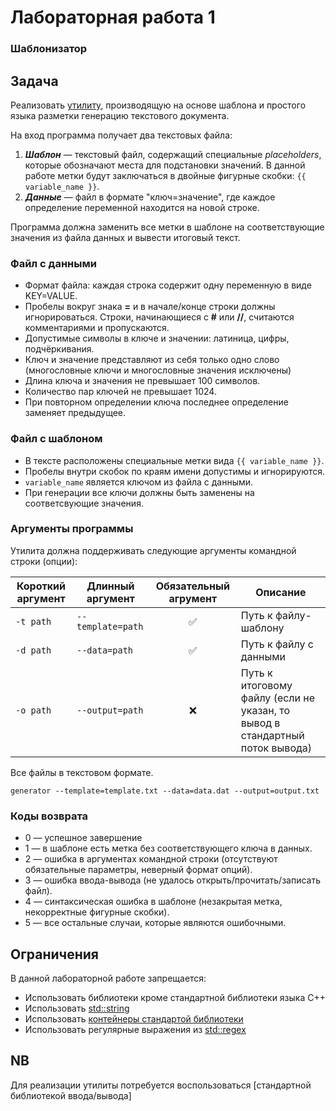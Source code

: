 # Лабораторная работа 1

### Шаблонизатор

## Задача

Реализовать [утилиту](https://ru.wikipedia.org/wiki/%D0%A3%D1%82%D0%B8%D0%BB%D0%B8%D1%82%D0%B0), производящую на основе шаблона и простого языка разметки генерацию текстового документа.


На вход программа получает два текстовых файла:


1. __*Шаблон*__ — текстовый файл, содержащий специальные *placeholders*, которые обозначают места для подстановки значений. В данной работе метки будут заключаться в двойные фигурные скобки: `{{ variable_name }}`.
2. __*Данные*__ — файл в формате "ключ=значение", где каждое определение переменной находится на новой строке.

Программа должна заменить все метки в шаблоне на соответствующие значения из файла данных и вывести итоговый текст.


### Файл с данными

* Формат файла: каждая строка содержит одну переменную в виде KEY=VALUE.
* Пробелы вокруг знака __=__ и в начале/конце строки должны игнорироваться. Строки, начинающиеся с __#__ или __//__, считаются комментариями и пропускаются.
* Допустимые символы в ключе и значении: латиница, цифры, подчёркивания.
* Ключ и значение представляют из себя только одно слово (многословные ключи и многословные значения исключены)
* Длина ключа и значения не превышает 100 символов.
* Количество пар ключей не превышает 1024.
* При повторном определении ключа последнее определение заменяет предыдущее.




### Файл с шаблоном

* В тексте расположены специальные метки вида `{{ variable_name }}`.
* Пробелы внутри скобок по краям имени допустимы и игнорируются.
* `variable_name` является ключом из файла с данными.
* При генерации все ключи должны быть заменены на соответсвующие значения.


### Аргументы программы

Утилита должна поддерживать следующие аргументы командной строки (опции):

| Короткий аргумент | Длинный аргумент       | Обязательный агрумент   | Описание |
|-------------------|--------------------------|:-------------------------:|----------|
| `-t path`         | `--template=path`        |           ✅             | Путь к файлу-шаблону     |
| `-d path`         | `--data=path`            |           ✅             | Путь к файлу c данными   |
| `-o path`         | `--output=path`          |          ❌              | Путь к итоговому файлу (если не указан, то вывод в стандартный поток вывода) |


Все файлы в текстовом формате.

```
generator --template=template.txt --data=data.dat --output=output.txt
```


### Коды возврата


- 0 — успешное завершение
- 1 — в шаблоне есть метка без соответствующего ключа в данных.
- 2 — ошибка в аргументах командной строки (отсутствуют обязательные параметры, неверный формат опций).
- 3 — ошибка ввода-вывода (не удалось открыть/прочитать/записать файл).
- 4 — синтаксическая ошибка в шаблоне (незакрытая метка, некорректные фигурные скобки).
- 5 — все остальные случаи, которые являются ошибочными.


## Ограничения


В данной лабораторной работе запрещается:
- Использовать библиотеки кроме стандартной библиотеки языка C++
- Использовать [std::string](https://en.cppreference.com/w/cpp/string.html)
- Использовать [контейнеры стандартой библиотеки](https://en.cppreference.com/w/cpp/container.html)
- Использовать регулярные выражения из [std::regex](https://en.cppreference.com/w/cpp/regex.html)



## NB

Для реализации утилиты потребуется воспользоваться [стандартной библиотекой ввода/вывода]











